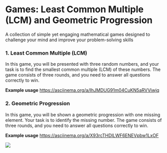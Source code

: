 # Games: Least Common Multiple (LCM) and Geometric Progression

A collection of simple yet engaging mathematical games designed to challenge your mind and improve your problem-solving skills

### 1. Least Common Multiple (LCM)

In this game, you will be presented with three random numbers, and your task is to find the smallest common multiple (LCM) of these numbers. The game consists of three rounds, and you need to answer all questions correctly to win.

**Example usage**
https://asciinema.org/a/IhJMDUG91m04CuKN5aRVViwjq


### 2. Geometric Progression

In this game, you will be shown a geometric progression with one missing element. Your task is to identify the missing number. The game consists of three rounds, and you need to answer all questions correctly to win.

**Example usage**
https://asciinema.org/a/X93rcTHDlLWF6ENEVpbw1LxOF


<a href="https://codeclimate.com/github/Ann2004/games/maintainability"><img src="https://api.codeclimate.com/v1/badges/113ed808e84008eaa21d/maintainability" /></a>
